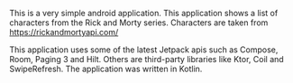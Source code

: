 This is a very simple android application. This application shows a list of characters from the Rick and Morty series.
Characters are taken from https://rickandmortyapi.com/

This application uses some of the latest Jetpack apis such as Compose, Room, Paging 3 and Hilt. Others are third-party libraries like 
Ktor, Coil and SwipeRefresh. The application was written in Kotlin.
